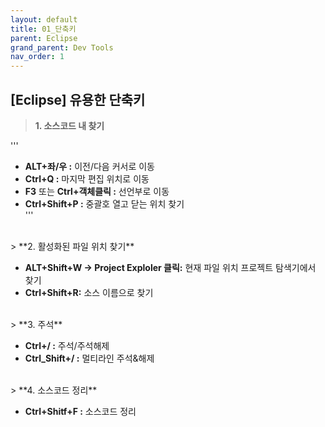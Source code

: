 ```yaml
---
layout: default
title: 01_단축키
parent: Eclipse
grand_parent: Dev Tools
nav_order: 1
---
```


## [Eclipse] 유용한 단축키  


> **1. 소스코드 내 찾기**  

'''
- **ALT+좌/우 :** 이전/다음 커서로 이동  
- **Ctrl+Q :** 마지막 편집 위치로 이동  
- **F3** 또는 **Ctrl+객체클릭 :** 선언부로 이동  
- **Ctrl+Shift+P :** 중괄호 열고 닫는 위치 찾기  
'''

<br/>
> **2. 활성화된 파일 위치 찾기**  

- **ALT+Shift+W → Project Exploler 클릭:** 현재 파일 위치 프로젝트 탐색기에서 찾기  
- **Ctrl+Shift+R:** 소스 이름으로 찾기  

<br/>
> **3. 주석**  

- **Ctrl+/ :** 주석/주석해제  
- **Ctrl_Shift+/ :** 멀티라인 주석&해제  

<br/>
> **4. 소스코드 정리**  

- **Ctrl+Shitf+F :** 소스코드 정리  
